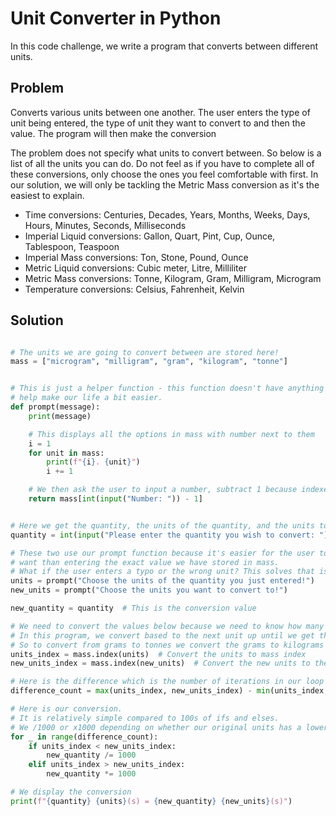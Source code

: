 # Unit Converter in Python
In this code challenge, we write a program that converts between different units.

## Problem
Converts various units between one another. 
The user enters the type of unit being entered, the type of unit they want to convert to and then the value. 
The program will then make the conversion

The problem does not specify what units to convert between. So below is a list of all the units you can do. Do not feel as if you have to complete all of these conversions, only choose the ones you feel comfortable with first.
In our solution, we will only be tackling the Metric Mass conversion as it's the easiest to explain.
- Time conversions: Centuries, Decades, Years, Months, Weeks, Days, Hours, Minutes, Seconds, Milliseconds
- Imperial Liquid conversions: Gallon, Quart, Pint, Cup, Ounce, Tablespoon, Teaspoon
- Imperial Mass conversions: Ton, Stone, Pound, Ounce
- Metric Liquid conversions: Cubic meter, Litre, Milliliter
- Metric Mass conversions: Tonne, Kilogram, Gram, Milligram, Microgram
- Temperature conversions: Celsius, Fahrenheit, Kelvin


## Solution
```python

# The units we are going to convert between are stored here!
mass = ["microgram", "milligram", "gram", "kilogram", "tonne"]


# This is just a helper function - this function doesn't have anything to do with the process it's just here to
# help make our life a bit easier.
def prompt(message):
    print(message)

    # This displays all the options in mass with number next to them
    i = 1
    for unit in mass:
        print(f"{i}. {unit}")
        i += 1

    # We then ask the user to input a number, subtract 1 because indexes start at 0, and get the units the user wanted.
    return mass[int(input("Number: ")) - 1]


# Here we get the quantity, the units of the quantity, and the units to convert to
quantity = int(input("Please enter the quantity you wish to convert: "))

# These two use our prompt function because it's easier for the user to enter a number correlated with the units they
# want than entering the exact value we have stored in mass.
# What if the user enters a typo or the wrong unit? This solves that issue.
units = prompt("Choose the units of the quantity you just entered!")
new_units = prompt("Choose the units you want to convert to!")

new_quantity = quantity  # This is the conversion value

# We need to convert the values below because we need to know how many conversions need to take place.
# In this program, we convert based to the next unit up until we get the unit the user wants.
# So to convert from grams to tonnes we convert the grams to kilograms then to tonnes (so we x1000 twice)
units_index = mass.index(units)  # Convert the units to mass index
new_units_index = mass.index(new_units)  # Convert the new units to the mass index

# Here is the difference which is the number of iterations in our loop
difference_count = max(units_index, new_units_index) - min(units_index, new_units_index)

# Here is our conversion.
# It is relatively simple compared to 100s of ifs and elses.
# We /1000 or x1000 depending on whether our original units has a lower mass index than the conversion units.
for _ in range(difference_count):
    if units_index < new_units_index:
        new_quantity /= 1000
    elif units_index > new_units_index:
        new_quantity *= 1000

# We display the conversion
print(f"{quantity} {units}(s) = {new_quantity} {new_units}(s)")
```